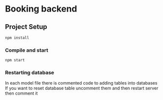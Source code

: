 # Booking backend

## Project Setup

```sh
npm install
```

### Compile and start

```sh
npm start
```

### Restarting database
In each model file there is commented code to adding tables into databases
If you want to reset database table uncomment them and then restart server
then comment it
